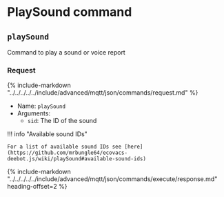 # PlaySound command

## `playSound`

Command to play a sound or voice report

### Request

{%
   include-markdown "../../../../../include/advanced/mqtt/json/commands/request.md"
%}

- Name: `playSound`
- Arguments:
  - `sid`: The ID of the sound

!!! info "Available sound IDs"

    For a list of available sound IDs see [here](https://github.com/mrbungle64/ecovacs-deebot.js/wiki/playSound#available-sound-ids)

{%
    include-markdown "../../../../../include/advanced/mqtt/json/commands/execute/response.md"
    heading-offset=2
%}

